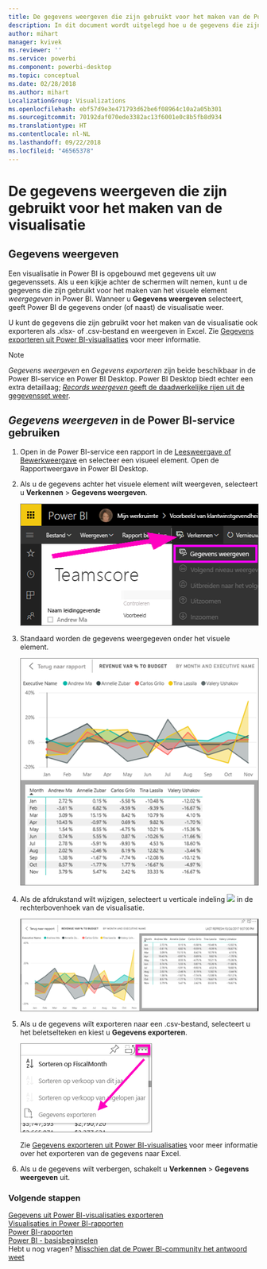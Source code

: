 ```yaml
---
title: De gegevens weergeven die zijn gebruikt voor het maken van de Power BI-visualisatie
description: In dit document wordt uitgelegd hoe u de gegevens die zijn gebruikt voor het maken van een visueel element in Power BI kunt weergegeven en hoe u die gegevens exporteert naar een CSV-bestand.
author: mihart
manager: kvivek
ms.reviewer: ''
ms.service: powerbi
ms.component: powerbi-desktop
ms.topic: conceptual
ms.date: 02/28/2018
ms.author: mihart
LocalizationGroup: Visualizations
ms.openlocfilehash: ebf57d9e3e471793d62be6f08964c10a2a05b301
ms.sourcegitcommit: 70192daf070ede3382ac13f6001e0c8b5fb8d934
ms.translationtype: HT
ms.contentlocale: nl-NL
ms.lasthandoff: 09/22/2018
ms.locfileid: "46565378"
---
```

# <a name="show-the-data-that-was-used-to-create-the-visualization"></a>De gegevens weergeven die zijn gebruikt voor het maken van de visualisatie
## <a name="show-data"></a>Gegevens weergeven
Een visualisatie in Power BI is opgebouwd met gegevens uit uw gegevenssets. Als u een kijkje achter de schermen wilt nemen, kunt u de gegevens die zijn gebruikt voor het maken van het visuele element *weergegeven* in Power BI. Wanneer u **Gegevens weergeven** selecteert, geeft Power BI de gegevens onder (of naast) de visualisatie weer.

U kunt de gegevens die zijn gebruikt voor het maken van de visualisatie ook exporteren als .xlsx- of .csv-bestand en weergeven in Excel. Zie [Gegevens exporteren uit Power BI-visualisaties](end-user-export-data.md) voor meer informatie.

> [!NOTE]
> *Gegevens weergeven* en *Gegevens exporteren* zijn beide beschikbaar in de Power BI-service en Power BI Desktop. Power BI Desktop biedt echter een extra detaillaag; [*Records weergeven* geeft de daadwerkelijke rijen uit de gegevensset weer](../desktop-see-data-see-records.md).
> 
> 

## <a name="using-show-data-in-power-bi-service"></a>*Gegevens weergeven* in de Power BI-service gebruiken
1. Open in de Power BI-service een rapport in de [Leesweergave of Bewerkweergave](end-user-reading-view.md) en selecteer een visueel element.  Open de Rapportweergave in Power BI Desktop.
2. Als u de gegevens achter het visuele element wilt weergeven, selecteert u **Verkennen** > **Gegevens weergeven**.
   
   ![Gegevens weergeven selecteren](./media/end-user-show-data/power-bi-show-data.png)
3. Standaard worden de gegevens weergegeven onder het visuele element.
   
   ![Visual en gegevens verticaal weergeven](./media/end-user-show-data/power-bi-explore-show-data.png)
4. Als de afdrukstand wilt wijzigen, selecteert u verticale indeling ![](media/end-user-show-data/power-bi-vertical-icon-new.png) in de rechterbovenhoek van de visualisatie.
   
   ![Visual en gegevens horizontaal weergeven](./media/end-user-show-data/power-bi-explore-show-data2.png)
5. Als u de gegevens wilt exporteren naar een .csv-bestand, selecteert u het beletselteken en kiest u **Gegevens exporteren**.
   
    ![Gegevens exporteren selecteren](./media/end-user-show-data/power-bi-export-data-new.png)
   
    Zie [Gegevens exporteren uit Power BI-visualisaties](end-user-export-data.md) voor meer informatie over het exporteren van de gegevens naar Excel.
6. Als u de gegevens wilt verbergen, schakelt u **Verkennen** > **Gegevens weergeven** uit.

### <a name="next-steps"></a>Volgende stappen
[Gegevens uit Power BI-visualisaties exporteren](end-user-export-data.md)    
[Visualisaties in Power BI-rapporten](../visuals/power-bi-report-visualizations.md)    
[Power BI-rapporten](end-user-reports.md)    
[Power BI - basisbeginselen](end-user-basic-concepts.md)    
Hebt u nog vragen? [Misschien dat de Power BI-community het antwoord weet](http://community.powerbi.com/)

